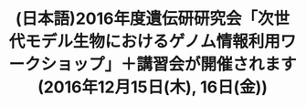 ---
layout: post-en-none
published: true
title: '(日本語)2016年度遺伝研研究会「次世代モデル生物におけるゲノム情報利用ワークショップ」＋講習会が開催されます(2016年12月15日(木), 16日(金))'
tags:
- イベント
- 募集
category: en
---